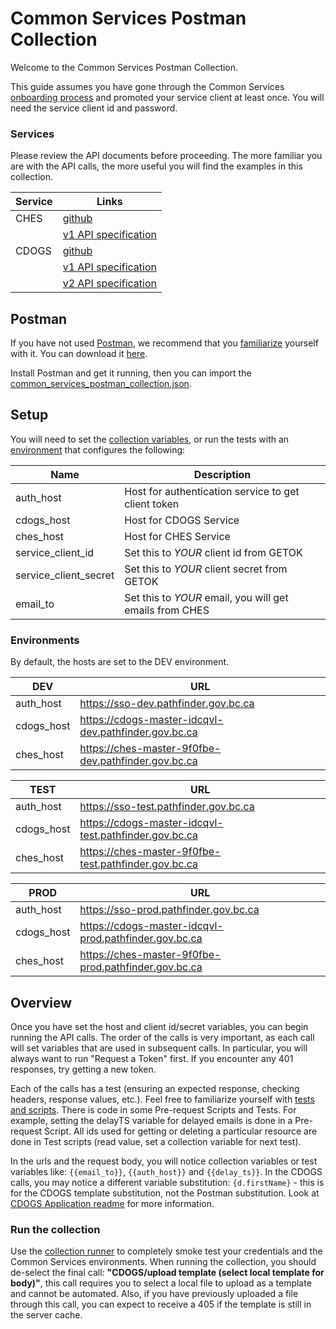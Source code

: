 # Common Services Postman Collection
Welcome to the Common Services Postman Collection.  

This guide assumes you have gone through the Common Services [onboarding process](https://bcgov.github.io/common-service-showcase/#Onboarding) and promoted your service client at least once.  You will need the service client id and password.  

### Services
Please review the API documents before proceeding. The more familiar you are with the API calls, the more useful you will find the examples in this collection.  

| Service | Links |
| --- | --- |
| CHES | [github](https://github.com/bcgov/common-hosted-email-service) |
|  | [v1 API specification](https://ches-master-9f0fbe-prod.pathfinder.gov.bc.ca/api/v1/docs) |
| CDOGS | [github](https://github.com/bcgov/common-document-generation-service) |
|  | [v1 API specification](https://cdogs-master-idcqvl-prod.pathfinder.gov.bc.ca/api/v1/docs#tag/DocGen) |
|  | [v2 API specification](https://cdogs-master-idcqvl-prod.pathfinder.gov.bc.ca/api/v2/docs#tag/DocGen) |

## Postman 
If you have not used [Postman](https://www.postman.com), we recommend that you [familiarize](https://learning.postman.com) yourself with it. You can download it [here](https://www.postman.com/downloads/).  

Install Postman and get it running, then you can import the [common_services_postman_collection.json](https://bcgov.github.io/common-service-showcase/assets/files/common_services_postman_collection.json).  

## Setup
You will need to set the [collection variables](https://learning.postman.com/docs/postman/collections/intro-to-collections/), or run the tests with an [environment](https://learning.postman.com/docs/postman/variables-and-environments/managing-environments/) that configures the following:  

| Name | Description |
| --- | --- |
| auth\_host | Host for authentication service to get client token |
| cdogs\_host | Host for CDOGS Service |
| ches\_host | Host for CHES Service |
| service\_client\_id | Set this to *YOUR* client id from GETOK |
| service\_client\_secret | Set this to *YOUR* client secret from GETOK |
| email\_to | Set this to *YOUR* email, you will get emails from CHES |

### Environments 
By default, the hosts are set to the DEV environment.

| DEV | URL |
| --- | --- |
| auth\_host | https://sso-dev.pathfinder.gov.bc.ca |
| cdogs\_host | https://cdogs-master-idcqvl-dev.pathfinder.gov.bc.ca |
| ches\_host | https://ches-master-9f0fbe-dev.pathfinder.gov.bc.ca |

| TEST | URL |
| --- | --- |
| auth\_host | https://sso-test.pathfinder.gov.bc.ca |
| cdogs\_host | https://cdogs-master-idcqvl-test.pathfinder.gov.bc.ca |
| ches\_host | https://ches-master-9f0fbe-test.pathfinder.gov.bc.ca |

| PROD | URL |
| --- | --- |
| auth\_host | https://sso-prod.pathfinder.gov.bc.ca |
| cdogs\_host | https://cdogs-master-idcqvl-prod.pathfinder.gov.bc.ca |
| ches\_host | https://ches-master-9f0fbe-prod.pathfinder.gov.bc.ca |

## Overview
Once you have set the host and client id/secret variables, you can begin running the API calls. The order of the calls is very important, as each call will set variables that are used in subsequent calls. In particular, you will always want to run "Request a Token" first.  If you encounter any 401 responses, try getting a new token.  

Each of the calls has a test (ensuring an expected response, checking headers, response values, etc.). Feel free to familiarize yourself with [tests and scripts](https://learning.postman.com/docs/postman/scripts/intro-to-scripts/). There is code in some Pre-request Scripts and Tests.  For example, setting the delayTS variable for delayed emails is done in a Pre-request Script. All ids used for getting or deleting a particular resource are done in Test scripts (read value, set a collection variable for next test).  

In the urls and the request body, you will notice collection variables or test variables like: `{{email_to}}`, `{{auth_host}}` and `{{delay_ts}}`.  In the CDOGS calls, you may notice a different variable substitution: `{d.firstName}` - this is for the CDOGS template substitution, not the Postman substitution.  Look at [CDOGS Application readme](https://github.com/bcgov/common-document-generation-service/blob/master/app/README.md) for more information.   

### Run the collection
Use the [collection runner](https://learning.postman.com/docs/postman/collection-runs/intro-to-collection-runs/) to completely smoke test your credentials and the Common Services environments.  When running the collection, you should de-select the final call: **"CDOGS/upload template (select local template for body)"**, this call requires you to select a local file to upload as a template and cannot be automated.  Also, if you have previously uploaded a file through this call, you can expect to receive a 405 if the template is still in the server cache. 
